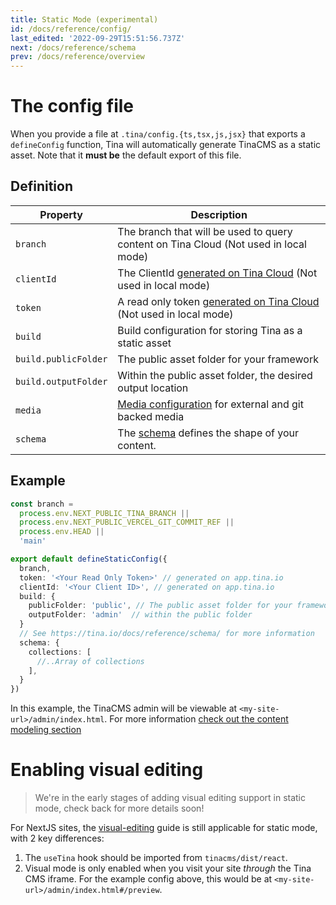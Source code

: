 ```yaml
---
title: Static Mode (experimental)
id: /docs/reference/config/
last_edited: '2022-09-29T15:51:56.737Z'
next: /docs/reference/schema
prev: /docs/reference/overview
---
```


<!-- TODO: Move this info somewhere -->
<!-- In contrast to traditional TinaCMS setups, static mode doesn't require you to wrap your site in a `TinaCMS` component.
The only requirement for enabling "visual editing" is the `useTina` hook. -->

# The config file

When you provide a file at `.tina/config.{ts,tsx,js,jsx}` that exports a `defineConfig` function,
Tina will automatically generate TinaCMS as a static asset. Note that it **must be** the default export of this file.

## Definition

| Property             | Description                                                                                                                 |
| -------------------- | --------------------------------------------------------------------------------------------------------------------------- |
| `branch`             | The branch that will be used to query content on Tina Cloud (Not used in local mode)                                        |
| `clientId`           | The ClientId [generated on Tina Cloud](/docs/tina-cloud/dashboard/) (Not used in local mode)                                |
| `token`              | A read only token [generated on Tina Cloud](/docs/tina-cloud/dashboard/projects/#read-only-tokens) (Not used in local mode) |
| `build`              | Build configuration for storing Tina as a static asset                                                                      |
| `build.publicFolder` | The public asset folder for your framework                                                                                  |
| `build.outputFolder` | Within the public asset folder, the desired output location                                                                 |
| `media`              | [Media configuration](/docs/reference/media/overview/) for external and git backed media                                    |
| `schema`             | The [schema](/docs/reference/schema/) defines the shape of your content.                                                    |

## Example

```ts
const branch =
  process.env.NEXT_PUBLIC_TINA_BRANCH ||
  process.env.NEXT_PUBLIC_VERCEL_GIT_COMMIT_REF ||
  process.env.HEAD ||
  'main'

export default defineStaticConfig({
  branch,
  token: '<Your Read Only Token>' // generated on app.tina.io
  clientId: '<Your Client ID>', // generated on app.tina.io
  build: {
    publicFolder: 'public', // The public asset folder for your framework
    outputFolder: 'admin'  // within the public folder
  }
  // See https://tina.io/docs/reference/schema/ for more information
  schema: {
    collections: [
      //..Array of collections
    ],
  }
})
```

In this example, the TinaCMS admin will be viewable at `<my-site-url>/admin/index.html`.
For more information [check out the content modeling section](/docs/schema/)

# Enabling visual editing

> We're in the early stages of adding visual editing support in static mode, check back for more details soon!

For NextJS sites, the [visual-editing](/docs/tinacms-context/) guide is still applicable for static mode, with 2 key differences:

1. The `useTina` hook should be imported from `tinacms/dist/react`.
2. Visual mode is only enabled when you visit your site _through_ the Tina CMS iframe. For the example config
   above, this would be at `<my-site-url>/admin/index.html#/preview`.
